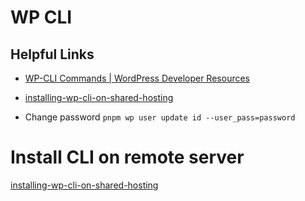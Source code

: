 # WP CLI

## Helpful Links

-   [WP-CLI Commands | WordPress Developer Resources](https://developer.wordpress.org/cli/commands/)
-   [installing-wp-cli-on-shared-hosting](https://swapnil.blog/2018/01/installing-wp-cli-on-shared-hosting/)

-   Change password `pnpm wp user update id --user_pass=password`

# Install CLI on remote server

[installing-wp-cli-on-shared-hosting](https://swapnil.blog/2018/01/installing-wp-cli-on-shared-hosting/)
